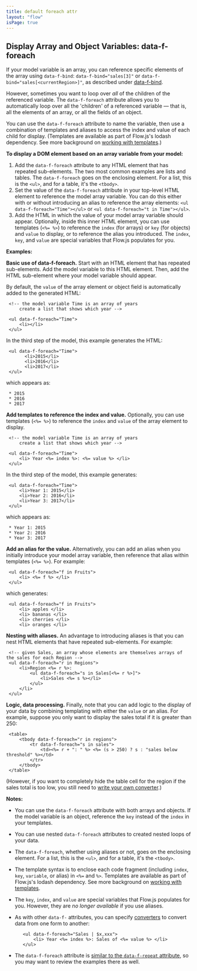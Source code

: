 ```yaml
---
title: default foreach attr
layout: "flow"
isPage: true
---
```


## Display Array and Object Variables: data-f-foreach

If your model variable is an array, you can reference specific elements of the array using `data-f-bind`: `data-f-bind="sales[3]"` or `data-f-bind="sales[<currentRegion>]"`, as described under [data-f-bind](../../binds/default-bind-attr/).

However, sometimes you want to loop over *all* of the children of the referenced variable. The `data-f-foreach` attribute allows you to automatically loop over all the 'children' of a referenced variable &mdash; that is, all the elements of an array, or all the fields of an object.

You can use the `data-f-foreach` attribute to name the variable, then use a combination of templates and aliases to access the index and value of each child for display. (Templates are available as part of Flow.js's lodash dependency. See more background on [working with templates](../../../../../#templates).)

**To display a DOM element based on an array variable from your model:**

1. Add the `data-f-foreach` attribute to any HTML element that has repeated sub-elements. The two most common examples are lists and tables. The `data-f-foreach` goes on the enclosing element. For a list, this is the `<ul>`, and for a table, it's the `<tbody>`.
2. Set the value of the `data-f-foreach` attribute in your top-level HTML element to reference the model array variable. You can do this either with or without introducing an alias to reference the array elements: `<ul data-f-foreach="Time"></ul>` or `<ul data-f-foreach="t in Time"></ul>`.
3. Add the HTML in which the value of your model array variable should appear. Optionally, inside this inner HTML element, you can use templates (`<%= %>`) to reference the `index` (for arrays) or `key` (for objects) and `value` to display, or to reference the alias you introduced. The `index`, `key`, and `value` are special variables that Flow.js populates for you. 

**Examples:**

**Basic use of data-f-foreach.** Start with an HTML element that has repeated sub-elements. Add the model variable to this HTML element. Then, add the HTML sub-element where your model variable should appear. 

By default, the `value` of the array element or object field is automatically added to the generated HTML:

     <!-- the model variable Time is an array of years
         create a list that shows which year -->

     <ul data-f-foreach="Time">
         <li></li>
     </ul>

In the third step of the model, this example generates the HTML:

     <ul data-f-foreach="Time">
           <li>2015</li>
           <li>2016</li>
           <li>2017</li>
     </ul>

which appears as:

     * 2015
     * 2016
     * 2017

**Add templates to reference the index and value.** Optionally, you can use templates (`<%= %>`) to reference the `index` and `value` of the array element to display.

     <!-- the model variable Time is an array of years
         create a list that shows which year -->

     <ul data-f-foreach="Time">
         <li> Year <%= index %>: <%= value %> </li>
     </ul>

In the third step of the model, this example generates:

     <ul data-f-foreach="Time">
         <li>Year 1: 2015</li>
         <li>Year 2: 2016</li>
         <li>Year 3: 2017</li>
     </ul>

which appears as:

     * Year 1: 2015
     * Year 2: 2016
     * Year 3: 2017

**Add an alias for the value.** Alternatively, you can add an alias when you initially introduce your model array variable, then reference that alias within templates (`<%= %>`). For example:

     <ul data-f-foreach="f in Fruits">
         <li> <%= f %> </li>
     </ul>

which generates:

     <ul data-f-foreach="f in Fruits">
         <li> apples </li>
         <li> bananas </li>
         <li> cherries </li>
         <li> oranges </li>

**Nesting with aliases.** An advantage to introducing aliases is that you can nest HTML elements that have repeated sub-elements. For example:

     <!-- given Sales, an array whose elements are themselves arrays of the sales for each Region -->
     <ul data-f-foreach="r in Regions">
         <li>Region <%= r %>: 
             <ul data-f-foreach="s in Sales[<%= r %>]">
                 <li>Sales <%= s %></li>
             </ul>
         </li>
     </ul>

**Logic, data processing.** Finally, note that you can add logic to the display of your data by combining templating with either the `value` or an alias. For example, suppose you only want to display the sales total if it is greater than 250:

     <table>
         <tbody data-f-foreach="r in regions">
             <tr data-f-foreach="s in sales">
                 <td><%= r + ": " %> <%= (s > 250) ? s : "sales below threshold" %></td>
             </tr>
         </tbody>
     </table>

(However, if you want to completely hide the table cell for the region if the sales total is too low, you still need to [write your own converter](../../../../../converter-overview).)

**Notes:**

* You can use the `data-f-foreach` attribute with both arrays and objects. If the model variable is an object, reference the `key` instead of the `index` in your templates.
* You can use nested `data-f-foreach` attributes to created nested loops of your data. 
* The `data-f-foreach`, whether using aliases or not, goes on the enclosing element. For a list, this is the `<ul>`, and for a table, it's the `<tbody>`.
* The template syntax is to enclose each code fragment (including `index`, `key`, `variable`, or alias) in `<%=` and `%>`. Templates are available as part of Flow.js's lodash dependency. See more background on [working with templates](../../../../../#templates).
* The `key`, `index`, and `value` are special variables that Flow.js populates for you. However, they are *no longer available* if you use aliases.
* As with other `data-f-` attributes, you can specify [converters](../../../../../converter-overview) to convert data from one form to another:

         <ul data-f-foreach="Sales | $x,xxx">
             <li> Year <%= index %>: Sales of <%= value %> </li>
         </ul>

* The `data-f-foreach` attribute is [similar to the `data-f-repeat` attribute](../../loop-attrs/repeat-attr/), so you may want to review the examples there as well.

